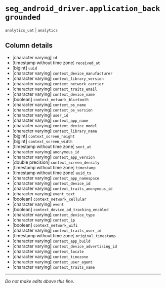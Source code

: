 # `seg_android_driver.application_backgrounded`
`analytics_uat` | `analytics`

## Column details
* [character varying] `id`
* [timestamp without time zone] `received_at`
* [bigint]    `uuid`
* [character varying] `context_device_manufacturer`
* [character varying] `context_library_version`
* [character varying] `context_network_carrier`
* [character varying] `context_traits_email`
* [character varying] `context_device_name`
* [boolean]   `context_network_bluetooth`
* [character varying] `context_os_name`
* [character varying] `context_os_version`
* [character varying] `user_id`
* [character varying] `context_app_name`
* [character varying] `context_device_model`
* [character varying] `context_library_name`
* [bigint]    `context_screen_height`
* [bigint]    `context_screen_width`
* [timestamp without time zone] `sent_at`
* [character varying] `anonymous_id`
* [character varying] `context_app_version`
* [double precision] `context_screen_density`
* [timestamp without time zone] `timestamp`
* [timestamp without time zone] `uuid_ts`
* [character varying] `context_app_namespace`
* [character varying] `context_device_id`
* [character varying] `context_traits_anonymous_id`
* [character varying] `event_text`
* [boolean]   `context_network_cellular`
* [character varying] `event`
* [boolean]   `context_device_ad_tracking_enabled`
* [character varying] `context_device_type`
* [character varying] `context_ip`
* [boolean]   `context_network_wifi`
* [character varying] `context_traits_user_id`
* [timestamp without time zone] `original_timestamp`
* [character varying] `context_app_build`
* [character varying] `context_device_advertising_id`
* [character varying] `context_locale`
* [character varying] `context_timezone`
* [character varying] `context_user_agent`
* [character varying] `context_traits_name`

-------------------------------------------------------------------------------
*Do not make edits above this line.*
